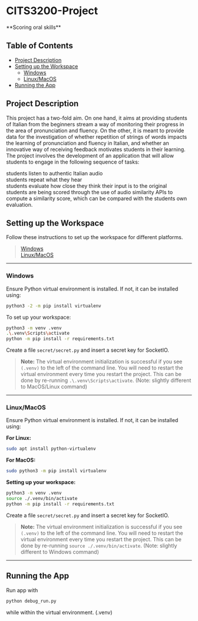 <!-- Using HTML markdown so as to not mess with auto table of contents generation. -->
<h1>CITS3200-Project</h1>  
**Scoring oral skills**  

<h2> Table of Contents </h2>  

- [Project Description](#project-description)
- [Setting up the Workspace](#setting-up-the-workspace)
  - [Windows](#windows)
  - [Linux/MacOS](#linuxmacos)
- [Running the App](#running-the-app)

## Project Description
This project has a two-fold aim. On one hand, it aims at providing students of Italian from the beginners stream a way of monitoring their progress in the area of pronunciation and fluency. On the other, it is meant to provide data for the investigation of whether repetition of strings of words impacts the learning of pronunciation and fluency in Italian, and whether an innovative way of receiving feedback motivates students in their learning.  
The project involves the development of an application that will allow students to engage in the following sequence of tasks:  

students listen to authentic Italian audio  
students repeat what they hear  
students evaluate how close they think their input is to the original  
students are being scored through the use of audio similarity APIs to compute a similarity score, which can be compared with the students own evaluation.  

## Setting up the Workspace

Follow these instructions to set up the workspace for different platforms.  
> [Windows](#windows)  
> [Linux/MacOS](#linuxmacos)
---
### Windows

Ensure Python virtual environment is installed. If not, it can be installed using:

```bash
python3 -2 -m pip install virtualenv
```

To set up your workspace:

```bash
python3 -m venv .venv
.\.venv\Scripts\activate
python -m pip install -r requirements.txt
```

Create a file `secret/secret.py` and insert a secret key for SocketIO.

> **Note:** The virtual environment initialization is successful if you see `(.venv)` to the left of the command line. You will need to restart the virtual environment every time you restart the project. This can be done by re-running `.\.venv\Scripts\activate`. (Note: slightly different to MacOS/Linux command)

---

### Linux/MacOS

Ensure Python virtual environment is installed. If not, it can be installed using:

**For Linux:**
```bash
sudo apt install python-virtualenv
```
**For MacOS:**
```bash
sudo python3 -m pip install virtualenv
```

**Setting up your workspace:**

```bash
python3 -m venv .venv
source ./.venv/bin/activate
python -m pip install -r requirements.txt
```

Create a file `secret/secret.py` and insert a secret key for SocketIO.

> **Note:** The virtual environment initialization is successful if you see `(.venv)` to the left of the command line. You will need to restart the virtual environment every time you restart the project. This can be done by re-running `source ./.venv/bin/activate`. (Note: slightly different to Windows command)

---
## Running the App
Run app with
```bash
python debug_run.py
```
while within the virtual environment. (.venv)
